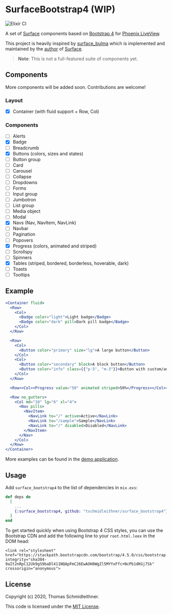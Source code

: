 # SurfaceBootstrap4 (WIP)

![Elixir CI](https://github.com/tschmidleithner/surface_bootstrap4/workflows/Elixir%20CI/badge.svg)

A set of [Surface](https://github.com/msaraiva/surface/) components
based on [Bootstrap 4](https://getbootstrap.com/) for 
[Phoenix LiveView](https://github.com/phoenixframework/phoenix_live_view).

This project is heavily inspired by [surface_bulma](https://github.com/msaraiva/surface_bulma) 
which is implemented and maintained by the [author](https://github.com/msaraiva) of 
[Surface](https://github.com/msaraiva/surface/).

> **Note**: This is not a full-featured suite of components yet.

## Components
  
More components will be added soon. Contributions are welcome!
  
### Layout

  * [x] Container (with fluid support + Row, Col)
  
### Components

  * [ ] Alerts
  * [x] Badge
  * [ ] Breadcrumb
  * [x] Buttons (colors, sizes and states)
  * [ ] Button group
  * [ ] Card
  * [ ] Carousel
  * [ ] Collapse
  * [ ] Dropdowns
  * [ ] Forms
  * [ ] Input group
  * [ ] Jumbotron
  * [ ] List group
  * [ ] Media object
  * [ ] Modal
  * [x] Navs (Nav, NavItem, NavLink)
  * [ ] Navbar
  * [ ] Pagination
  * [ ] Popovers
  * [x] Progress (colors, animated and striped)
  * [ ] Scrollspy
  * [ ] Spinners
  * [x] Tables (striped, bordered, borderless, hoverable, dark)
  * [ ] Toasts
  * [ ] Tooltips

## Example

```jsx
<Container fluid>
  <Row>
    <Col>
      <Badge color="light">Light badge</Badge>
      <Badge color="dark" pill>Dark pill badge</Badge>
    </Col>
  </Row>

  <Row>
    <Col>
      <Button color="primary" size="lg">A large button</Button>
    </Col>
    <Col>
      <Button color="secondary" block>A block button</Button>
      <Button color="info" class={{"p-5", "m-3"}}>Button with custom/additional CSS classes</Button>
    </Col>
  </Row>

  <Row><Col><Progress value="50" animated striped>50%</Progress></Col></Row>

  <Row no_gutters>
    <Col md="10" lg="6" xl="4">
      <Nav pills>
        <NavItem>
          <NavLink to="/" active>Active</NavLink>
          <NavLink to="/sample">Sample</NavLink>
          <NavLink to="/" disabled>Disabled</NavLink>
        </NavItem>
      </Nav>
    </Col>
  </Row>
</Container>
```

More examples can be found in the [demo application](https://github.com/tschmidleithner/surface_bootstrap4_demo).

## Usage

Add `surface_bootstrap4` to the list of dependencies in `mix.exs`:

```elixir
def deps do
  [
    ...
    {:surface_bootstrap4, github: "tschmidleithner/surface_bootstrap4"}
  ]
end
```

To get started quickly when using Bootstrap 4 CSS styles, you can use the Bootstrap CDN 
and add the following line to your `root.html.leex` in the DOM head:

```
<link rel="stylesheet" href="https://stackpath.bootstrapcdn.com/bootstrap/4.5.0/css/bootstrap.min.css" integrity="sha384-9aIt2nRpC12Uk9gS9baDl411NQApFmC26EwAOH8WgZl5MYYxFfc+NcPb1dKGj7Sk" crossorigin="anonymous">
```

## License

Copyright (c) 2020, Thomas Schmidleithner.

This code is licensed under the [MIT License](LICENSE.md).
